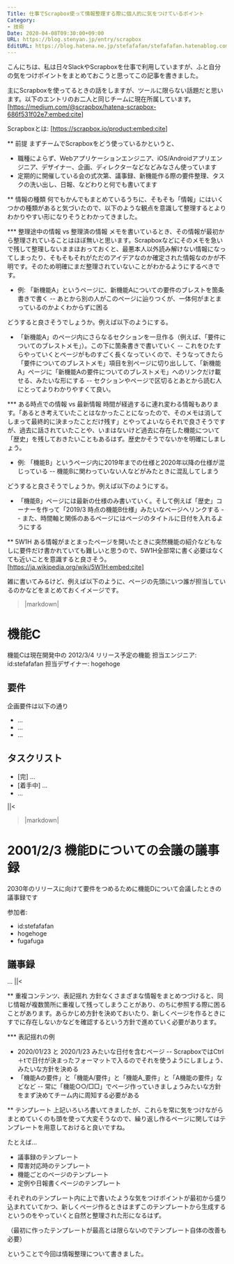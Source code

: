 ```yaml
---
Title: 仕事でScrapbox使って情報整理する際に個人的に気をつけているポイント
Category:
- 技術
Date: 2020-04-08T09:30:00+09:00
URL: https://blog.stenyan.jp/entry/scrapbox
EditURL: https://blog.hatena.ne.jp/stefafafan/stefafafan.hatenablog.com/atom/entry/26006613546460742
---
```


こんにちは、私は日々SlackやScrapboxを仕事で利用していますが、ふと自分の気をつけポイントをまとめておこうと思ってこの記事を書きました。

主にScrapboxを使ってるときの話をしますが、ツールに限らない話題だと思います。以下のエントリのお二人と同じチームに現在所属しています。
[https://medium.com/@scrapbox/hatena-scrapbox-686f531f02e7:embed:cite]

Scrapboxとは:
[https://scrapbox.io/product:embed:cite]

** 前提
まずチームでScrapboxをどう使っているかというと、
- 職種によらず、Webアプリケーションエンジニア、iOS/Androidアプリエンジニア、デザイナー、企画、ディレクターなどなどみなさん使っています
- 定期的に開催している会の式次第、議事録、新機能作る際の要件整理、タスクの洗い出し、日報、などわりと何でも書いてます

** 情報の種類
何でもかんでもまとめているうちに、そもそも「情報」にはいくつかの種類があると気づいたので、以下のような観点を意識して整理するとよりわかりやすい形になりそうとわかってきました。

*** 整理途中の情報 vs 整理済の情報
メモを書いているとき、その情報が最初から整理されていることはほぼ無いと思います。Scrapboxなどにそのメモを急いで残して整理しないままほおっておくと、最悪本人以外読み解けない情報になってしまったり、そもそもそれがただのアイデアなのか確定された情報なのかが不明です。そのため明確にまだ整理されていないことがわかるようにするべきです。

- 例: 「新機能A」というページに、新機能Aについての要件のブレストを箇条書きで書く
-- あとから別の人がこのページに辿りつくが、一体何がまとまっているのかよくわからずに困る

どうすると良さそうでしょうか。例えば以下のようにする。
- 「新機能A」のページ内にさらなるセクションを一旦作る（例えば、「要件についてのブレストメモ」）。この下に箇条書きで書いていく
-- これをひたすらやっていくとページがものすごく長くなっていくので、そうなってきたら「要件についてのブレストメモ」項目を別ページに切り出しして、「新機能A」ページに「新機能Aの要件についてのブレストメモ」へのリンクだけ載せる、みたいな形にする
-- セクションやページで区切るとあとから読む人にとってよりわかりやすくて良い。

*** ある時点での情報 vs 最新情報
時間が経過するに連れ変わる情報もあります。「あるとき考えていたことはなかったことになったので、そのメモは消してしまって最終的に決まったことだけ残す」とやってよいならそれで良さそうですが、過去に話されていたことや、いまはないけど過去に存在した機能について「歴史」を残しておきたいこともあるはず。歴史かそうでないかを明確にしましょう。

- 例: 「機能B」というページ内に2019年までの仕様と2020年以降の仕様が混じっている
-- 機能Bに関わっていない人などがみたときに混乱してしまう

どうすると良さそうでしょうか。例えば以下のようにする。
- 「機能B」ページには最新の仕様のみ書いていく。そして例えば「歴史」コーナーを作って「2019/3 時点の機能B仕様」みたいなページへリンクする
-- また、時間軸と関係のあるページにはページのタイトルに日付を入れるようにする

** 5W1H
ある情報がまとまったページを開いたときに突然機能の紹介などもなしに要件だけ書かれていても難しいと思うので、5W1H全部常に書く必要はなくても近いことを意識すると良さそう。
[https://ja.wikipedia.org/wiki/5W1H:embed:cite]

雑に書いてみるけど、例えば以下のように、ページの先頭にいつ誰が担当しているのかなどをまとめておくイメージです。

>|markdown|
# 機能C

機能Cは現在開発中の 2012/3/4 リリース予定の機能
担当エンジニア: id:stefafafan
担当デザイナー: hogehoge

## 要件
企画要件は以下の通り
- ...
- ...
- ...

## タスクリスト
- [完] ...
- [着手中] ...
- ...

||<


>|markdown|
# 2001/2/3 機能Dについての会議の議事録
2030年のリリースに向けて要件をつめるために機能Dについて会議したときの議事録です

参加者:
- id:stefafafan
- hogehoge
- fugafuga

## 議事録
...
||<

** 重複コンテンツ、表記揺れ
方針なくさまざまな情報をまとめつづけると、同じ情報が複数箇所に重複して残ってしまうことがあり、のちに参照する際に困ることがあります。あらかじめ方針を決めておいたり、新しくページを作るときにすでに存在しないかなどを確認するという方針で進めていく必要があります。

*** 表記揺れの例
- 2020/01/23 と 2020/1/23 みたいな日付を含むページ
-- ScrapboxではCtrl＋tで日付が決まったフォーマットで入るのでそれを使うようにしましょう、みたいな方針を決める
- 「機能Aの要件」と「機能A/要件」と「機能A_要件」と「A機能の要件」などなど
-- 常に「機能○○/□□」でページ作っていきましょうみたいな方針をまず決めてチーム内に周知する必要がある

** テンプレート
上記いろいろ書いてきましたが、これらを常に気をつけながらまとめていくのも頭を使って大変そうなので、繰り返し作るページに関してはテンプレートを用意しておけると良いですね。

たとえば…
- 議事録のテンプレート
- 障害対応時のテンプレート
- 機能ごとのページのテンプレート
- 定例や日報書くページのテンプレート

それぞれのテンプレート内に上で書いたような気をつけポイントが最初から盛り込まれていてかつ、新しくページ作るときはまずこのテンプレートから生成するというのをやっていくと自然と整理された形になるはず。

（最初に作ったテンプレートが最高とは限らないのでテンプレート自体の改善も必要）

ということで今回は情報整理について書きました。
